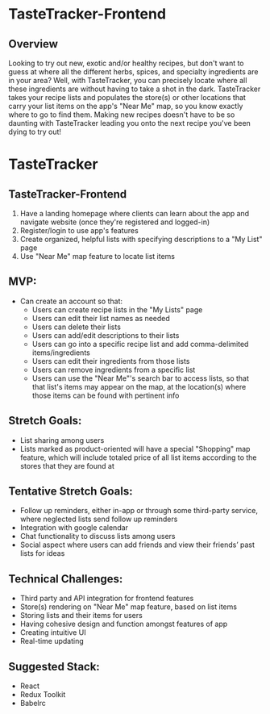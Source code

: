 # TasteTracker-Frontend

## Overview
Looking to try out new, exotic and/or healthy recipes, but don't want to guess at where all the different herbs, spices, and specialty ingredients are in your area? Well, with TasteTracker, you can precisely locate where all these ingredients are without having to take a shot in the dark. TasteTracker takes your recipe lists and populates the store(s) or other locations that carry your list items on the app's "Near Me" map, so you know exactly where to go to find them. Making new recipes doesn't have to be so daunting with TasteTracker leading you onto the next recipe you've been dying to try out!

# TasteTracker

## TasteTracker-Frontend
1. Have a landing homepage where clients can learn about the app and navigate website (once they're registered and logged-in)
2. Register/login to use app's features
3. Create organized, helpful lists with specifying descriptions to a "My List" page
4. Use "Near Me" map feature to locate list items


## MVP:
- Can create an account so that:
  - Users can create recipe lists in the "My Lists" page
  - Users can edit their list names as needed
  - Users can delete their lists 
  - Users can add/edit descriptions to their lists
  - Users can go into a specific recipe list and add comma-delimited items/ingredients
  - Users can edit their ingredients from those lists
  - Users can remove ingredients from a specific list
  - Users can use the "Near Me"'s search bar to access lists, so that that list's items may appear on the map, at the location(s) where those items can be found with pertinent info

## Stretch Goals:
- List sharing among users
- Lists marked as product-oriented will have a special "Shopping" map feature, which will include totaled price of all list items according to the stores that they are found at
  
## Tentative Stretch Goals:
- Follow up reminders, either in-app or through some third-party service, where neglected lists send follow up reminders
- Integration with google calendar
- Chat functionality to discuss lists among users
- Social aspect where users can add friends and view their friends’ past lists for ideas


## Technical Challenges:
- Third party and API integration for frontend features
- Store(s) rendering on "Near Me" map feature, based on list items
- Storing lists and their items for users
- Having cohesive design and function amongst features of app
- Creating intuitive UI 
- Real-time updating

## Suggested Stack:
- React
- Redux Toolkit
- Babelrc



